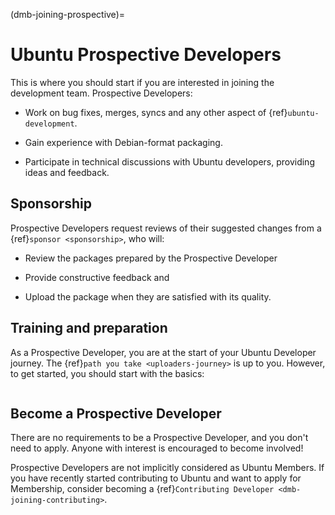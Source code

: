(dmb-joining-prospective)=
# Ubuntu Prospective Developers

This is where you should start if you are interested in joining the development team.
Prospective Developers:

* Work on bug fixes, merges, syncs and any other aspect of {ref}`ubuntu-development`.

* Gain experience with Debian-format packaging.

* Participate in technical discussions with Ubuntu developers, providing ideas and feedback.


## Sponsorship

Prospective Developers request reviews of their suggested changes from a {ref}`sponsor <sponsorship>`, who will:

* Review the packages prepared by the Prospective Developer

* Provide constructive feedback and

* Upload the package when they are satisfied with its quality.


## Training and preparation

As a Prospective Developer, you are at the start of your Ubuntu Developer journey.
The {ref}`path you take <uploaders-journey>` is up to you.
However, to get started, you should start with the basics:

```{include} /who-makes-ubuntu/developers/diagrams/basics.txt
```


## Become a Prospective Developer

There are no requirements to be a Prospective Developer, and you don't need to apply.
Anyone with interest is encouraged to become involved!

Prospective Developers are not implicitly considered as Ubuntu Members.
If you have recently started contributing to Ubuntu and want to apply for Membership, consider becoming a {ref}`Contributing Developer <dmb-joining-contributing>`.
